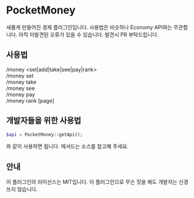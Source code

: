 PocketMoney
===
새롭게 만들어진 경제 플러그인입니다.
사용법은 비슷하나 Economy API와는 무관합니다.
아직 미발견된 오류가 있을 수 있습니다. 발견시 PR 부탁드립니다.

사용법
---
/money <set|add|take|see|pay|rank> <br />
/money set <player> <amount> <br />
/money take <player> <amount> <br />
/money see <player> <br />
/money pay <player> <amount> <br />
/money rank [page] <br />

개발자들을 위한 사용법
---
```php
$api = PocketMoney::getApi();
```
와 같이 사용하면 됩니다. 메서드는 소스를 참고해 주세요.

안내
---
이 플러그인의 라이선스는 MIT입니다. 이 플러그인으로 무슨 짓을 해도 개발자는 신경쓰지 않습니다.
